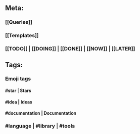 ## **Meta:**
### [[Queries]]
### [[Templates]]
### [[TODO]] | [[DOING]] | [[DONE]] | [[NOW]] | [[LATER]]
## **Tags:**
### **Emoji tags**
#### #star | Stars
#### #idea | Ideas
#### #documentation | Documentation
### #language | #library | #tools
###
